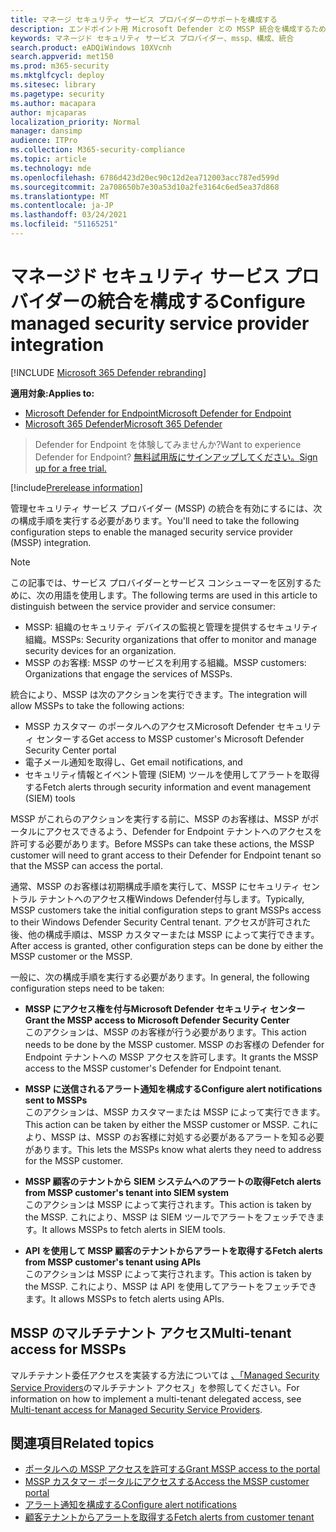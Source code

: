 ```yaml
---
title: マネージ セキュリティ サービス プロバイダーのサポートを構成する
description: エンドポイント用 Microsoft Defender との MSSP 統合を構成するために必要な手順を実行する
keywords: マネージド セキュリティ サービス プロバイダー、mssp、構成、統合
search.product: eADQiWindows 10XVcnh
search.appverid: met150
ms.prod: m365-security
ms.mktglfcycl: deploy
ms.sitesec: library
ms.pagetype: security
ms.author: macapara
author: mjcaparas
localization_priority: Normal
manager: dansimp
audience: ITPro
ms.collection: M365-security-compliance
ms.topic: article
ms.technology: mde
ms.openlocfilehash: 6786d423d20ec90c12d2ea712003acc787ed599d
ms.sourcegitcommit: 2a708650b7e30a53d10a2fe3164c6ed5ea37d868
ms.translationtype: MT
ms.contentlocale: ja-JP
ms.lasthandoff: 03/24/2021
ms.locfileid: "51165251"
---
```

# <a name="configure-managed-security-service-provider-integration"></a><span data-ttu-id="ca1b7-104">マネージド セキュリティ サービス プロバイダーの統合を構成する</span><span class="sxs-lookup"><span data-stu-id="ca1b7-104">Configure managed security service provider integration</span></span>

[!INCLUDE [Microsoft 365 Defender rebranding](../../includes/microsoft-defender.md)]

<span data-ttu-id="ca1b7-105">**適用対象:**</span><span class="sxs-lookup"><span data-stu-id="ca1b7-105">**Applies to:**</span></span>
- [<span data-ttu-id="ca1b7-106">Microsoft Defender for Endpoint</span><span class="sxs-lookup"><span data-stu-id="ca1b7-106">Microsoft Defender for Endpoint</span></span>](https://go.microsoft.com/fwlink/p/?linkid=2154037)
- [<span data-ttu-id="ca1b7-107">Microsoft 365 Defender</span><span class="sxs-lookup"><span data-stu-id="ca1b7-107">Microsoft 365 Defender</span></span>](https://go.microsoft.com/fwlink/?linkid=2118804)

><span data-ttu-id="ca1b7-108">Defender for Endpoint を体験してみませんか?</span><span class="sxs-lookup"><span data-stu-id="ca1b7-108">Want to experience Defender for Endpoint?</span></span> [<span data-ttu-id="ca1b7-109">無料試用版にサインアップしてください。</span><span class="sxs-lookup"><span data-stu-id="ca1b7-109">Sign up for a free trial.</span></span>](https://www.microsoft.com/microsoft-365/windows/microsoft-defender-atp?ocid=docs-mssp-support-abovefoldlink)
 
[!include[Prerelease information](../../includes/prerelease.md)]

<span data-ttu-id="ca1b7-110">管理セキュリティ サービス プロバイダー (MSSP) の統合を有効にするには、次の構成手順を実行する必要があります。</span><span class="sxs-lookup"><span data-stu-id="ca1b7-110">You'll need to take the following configuration steps to enable the managed security service provider (MSSP) integration.</span></span>

>[!NOTE]
><span data-ttu-id="ca1b7-111">この記事では、サービス プロバイダーとサービス コンシューマーを区別するために、次の用語を使用します。</span><span class="sxs-lookup"><span data-stu-id="ca1b7-111">The following terms are used in this article to distinguish between the service provider and service consumer:</span></span>
> - <span data-ttu-id="ca1b7-112">MSSP: 組織のセキュリティ デバイスの監視と管理を提供するセキュリティ組織。</span><span class="sxs-lookup"><span data-stu-id="ca1b7-112">MSSPs: Security organizations that offer to monitor and manage security devices for an organization.</span></span>
> - <span data-ttu-id="ca1b7-113">MSSP のお客様: MSSP のサービスを利用する組織。</span><span class="sxs-lookup"><span data-stu-id="ca1b7-113">MSSP customers: Organizations that engage the services of MSSPs.</span></span>

<span data-ttu-id="ca1b7-114">統合により、MSSP は次のアクションを実行できます。</span><span class="sxs-lookup"><span data-stu-id="ca1b7-114">The integration will allow MSSPs to take the following actions:</span></span>

- <span data-ttu-id="ca1b7-115">MSSP カスタマー のポータルへのアクセスMicrosoft Defender セキュリティ センターする</span><span class="sxs-lookup"><span data-stu-id="ca1b7-115">Get access to MSSP customer's Microsoft Defender Security Center portal</span></span>
- <span data-ttu-id="ca1b7-116">電子メール通知を取得し、</span><span class="sxs-lookup"><span data-stu-id="ca1b7-116">Get email notifications, and</span></span> 
- <span data-ttu-id="ca1b7-117">セキュリティ情報とイベント管理 (SIEM) ツールを使用してアラートを取得する</span><span class="sxs-lookup"><span data-stu-id="ca1b7-117">Fetch alerts through security information and event management (SIEM) tools</span></span>

<span data-ttu-id="ca1b7-118">MSSP がこれらのアクションを実行する前に、MSSP のお客様は、MSSP がポータルにアクセスできるよう、Defender for Endpoint テナントへのアクセスを許可する必要があります。</span><span class="sxs-lookup"><span data-stu-id="ca1b7-118">Before MSSPs can take these actions, the MSSP customer will need to grant access to their Defender for Endpoint tenant so that the MSSP can access the portal.</span></span> 
 

<span data-ttu-id="ca1b7-119">通常、MSSP のお客様は初期構成手順を実行して、MSSP にセキュリティ セントラル テナントへのアクセス権Windows Defender付与します。</span><span class="sxs-lookup"><span data-stu-id="ca1b7-119">Typically, MSSP customers take the initial configuration steps to grant MSSPs access to their Windows Defender Security Central tenant.</span></span> <span data-ttu-id="ca1b7-120">アクセスが許可された後、他の構成手順は、MSSP カスタマーまたは MSSP によって実行できます。</span><span class="sxs-lookup"><span data-stu-id="ca1b7-120">After access is granted, other configuration steps can be done by either the MSSP customer or the MSSP.</span></span>


<span data-ttu-id="ca1b7-121">一般に、次の構成手順を実行する必要があります。</span><span class="sxs-lookup"><span data-stu-id="ca1b7-121">In general, the following configuration steps need to be taken:</span></span>


- <span data-ttu-id="ca1b7-122">**MSSP にアクセス権を付与Microsoft Defender セキュリティ センター**</span><span class="sxs-lookup"><span data-stu-id="ca1b7-122">**Grant the MSSP access to Microsoft Defender Security Center**</span></span> <br>
<span data-ttu-id="ca1b7-123">このアクションは、MSSP のお客様が行う必要があります。</span><span class="sxs-lookup"><span data-stu-id="ca1b7-123">This action needs to be done by the MSSP customer.</span></span> <span data-ttu-id="ca1b7-124">MSSP のお客様の Defender for Endpoint テナントへの MSSP アクセスを許可します。</span><span class="sxs-lookup"><span data-stu-id="ca1b7-124">It grants the MSSP access to the MSSP customer's Defender for Endpoint tenant.</span></span>
 

- <span data-ttu-id="ca1b7-125">**MSSP に送信されるアラート通知を構成する**</span><span class="sxs-lookup"><span data-stu-id="ca1b7-125">**Configure alert notifications sent to MSSPs**</span></span> <br>
<span data-ttu-id="ca1b7-126">このアクションは、MSSP カスタマーまたは MSSP によって実行できます。</span><span class="sxs-lookup"><span data-stu-id="ca1b7-126">This action can be taken by either the MSSP customer or MSSP.</span></span> <span data-ttu-id="ca1b7-127">これにより、MSSP は、MSSP のお客様に対処する必要があるアラートを知る必要があります。</span><span class="sxs-lookup"><span data-stu-id="ca1b7-127">This lets the MSSPs know what alerts they need to address for the MSSP customer.</span></span>

- <span data-ttu-id="ca1b7-128">**MSSP 顧客のテナントから SIEM システムへのアラートの取得**</span><span class="sxs-lookup"><span data-stu-id="ca1b7-128">**Fetch alerts from MSSP customer's tenant into SIEM system**</span></span> <br> <span data-ttu-id="ca1b7-129">このアクションは MSSP によって実行されます。</span><span class="sxs-lookup"><span data-stu-id="ca1b7-129">This action is taken by the MSSP.</span></span> <span data-ttu-id="ca1b7-130">これにより、MSSP は SIEM ツールでアラートをフェッチできます。</span><span class="sxs-lookup"><span data-stu-id="ca1b7-130">It allows MSSPs to fetch alerts in SIEM tools.</span></span>

- <span data-ttu-id="ca1b7-131">**API を使用して MSSP 顧客のテナントからアラートを取得する**</span><span class="sxs-lookup"><span data-stu-id="ca1b7-131">**Fetch alerts from MSSP customer's tenant using APIs**</span></span> <br>
<span data-ttu-id="ca1b7-132">このアクションは MSSP によって実行されます。</span><span class="sxs-lookup"><span data-stu-id="ca1b7-132">This action is taken by the MSSP.</span></span> <span data-ttu-id="ca1b7-133">これにより、MSSP は API を使用してアラートをフェッチできます。</span><span class="sxs-lookup"><span data-stu-id="ca1b7-133">It allows MSSPs to fetch alerts using APIs.</span></span>

## <a name="multi-tenant-access-for-mssps"></a><span data-ttu-id="ca1b7-134">MSSP のマルチテナント アクセス</span><span class="sxs-lookup"><span data-stu-id="ca1b7-134">Multi-tenant access for MSSPs</span></span>
<span data-ttu-id="ca1b7-135">マルチテナント委任アクセスを実装する方法については [、「Managed Security Service Providers](https://techcommunity.microsoft.com/t5/microsoft-defender-atp/multi-tenant-access-for-managed-security-service-providers/ba-p/1533440)のマルチテナント アクセス」を参照してください。</span><span class="sxs-lookup"><span data-stu-id="ca1b7-135">For information on how to implement a multi-tenant delegated access, see [Multi-tenant access for Managed Security Service Providers](https://techcommunity.microsoft.com/t5/microsoft-defender-atp/multi-tenant-access-for-managed-security-service-providers/ba-p/1533440).</span></span>



## <a name="related-topics"></a><span data-ttu-id="ca1b7-136">関連項目</span><span class="sxs-lookup"><span data-stu-id="ca1b7-136">Related topics</span></span>
- [<span data-ttu-id="ca1b7-137">ポータルへの MSSP アクセスを許可する</span><span class="sxs-lookup"><span data-stu-id="ca1b7-137">Grant MSSP access to the portal</span></span>](grant-mssp-access.md)
- [<span data-ttu-id="ca1b7-138">MSSP カスタマー ポータルにアクセスする</span><span class="sxs-lookup"><span data-stu-id="ca1b7-138">Access the MSSP customer portal</span></span>](access-mssp-portal.md)
- [<span data-ttu-id="ca1b7-139">アラート通知を構成する</span><span class="sxs-lookup"><span data-stu-id="ca1b7-139">Configure alert notifications</span></span>](configure-mssp-notifications.md)
- [<span data-ttu-id="ca1b7-140">顧客テナントからアラートを取得する</span><span class="sxs-lookup"><span data-stu-id="ca1b7-140">Fetch alerts from customer tenant</span></span>](fetch-alerts-mssp.md)


